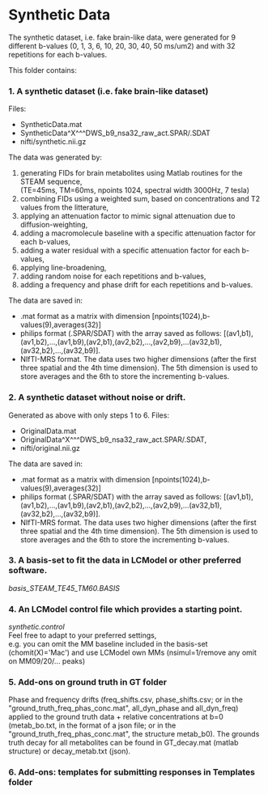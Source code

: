 # Synthetic Data

The synthetic dataset, i.e. fake brain-like data, were generated for 9 different b-values (0, 1, 3, 6, 10, 20, 30, 40, 50 ms/um2) and with 32 repetitions for each b-values.

This folder contains:
### 1. A synthetic dataset (i.e. fake brain-like dataset)

Files:
- SyntheticData.mat
- SyntheticData^X^^^DWS_b9_nsa32_raw_act.SPAR/.SDAT
- nifti/synthetic.nii.gz  


The data was generated by:
1. generating FIDs for brain metabolites using Matlab routines for the STEAM sequence,  
(TE=45ms, TM=60ms, npoints 1024, spectral width 3000Hz, 7 tesla)
2. combining FIDs using a weighted sum, based on concentrations and T2 values from the litterature,
3. applying an attenuation factor to mimic signal attenuation due to diffusion-weighting,
4. adding a macromolecule baseline with a specific attenuation factor for each b-values,
5. adding a water residual with a specific attenuation factor for each b-values,
6. applying line-broadening,
7. adding random noise for each repetitions and b-values,
8. adding a frequency and phase drift for each repetitions and b-values.
      
The data are saved in:
- .mat format as a matrix with dimension [npoints(1024),b-values(9),averages(32)]
- philips format (.SPAR/SDAT) with the array saved as follows: [(av1,b1),(av1,b2),...,(av1,b9),(av2,b1),(av2,b2),...,(av2,b9),...(av32,b1),(av32,b2),...,(av32,b9)].  
- NIfTI-MRS format. The data uses two higher dimensions (after the first three spatial and the 4th time dimension). The 5th dimension is used to store averages and the 6th to store the incrementing b-values.
  
### 2. A synthetic dataset without noise or drift.
Generated as above with only steps 1 to 6.
Files:
- OriginalData.mat
- OriginalData^X^^^DWS_b9_nsa32_raw_act.SPAR/.SDAT,
- nifti/original.nii.gz  

The data are saved in:
- .mat format as a matrix with dimension [npoints(1024),b-values(9),averages(32)]
- philips format (.SPAR/SDAT) with the array saved as follows: [(av1,b1),(av1,b2),...,(av1,b9),(av2,b1),(av2,b2),...,(av2,b9),...(av32,b1),(av32,b2),...,(av32,b9)].  
- NIfTI-MRS format. The data uses two higher dimensions (after the first three spatial and the 4th time dimension). The 5th dimension is used to store averages and the 6th to store the incrementing b-values.

      
### 3. A basis-set to fit the data in LCModel or other preferred software.  
   *basis_STEAM_TE45_TM60.BASIS*
      
### 4. An LCModel control file which provides a starting point.  
   *synthetic.control*  
   Feel free to adapt to your preferred settings,  
   e.g. you can omit the MM baseline included in the basis-set (chomit(X)='Mac') and use LCModel own MMs (nsimul=1/remove any omit on MM09/20/... peaks)
    
### 5. Add-ons on ground truth in GT folder

Phase and frequency drifts (freq_shifts.csv, phase_shifts.csv; or in the "ground_truth_freq_phas_conc.mat", all_dyn_phase and all_dyn_freq) applied to the ground truth data + relative concentrations at b=0 (metab_bo.txt, in the format of a json file; or in the "ground_truth_freq_phas_conc.mat", the structure metab_b0). The grounds truth decay for all metabolites can be found in GT_decay.mat (matlab structure) or decay_metab.txt (json). 

### 6. Add-ons: templates for submitting responses in Templates folder
